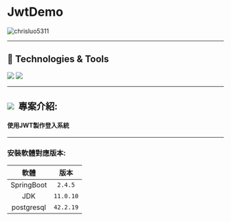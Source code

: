 # JwtDemo

<div>
 <img src="https://img.shields.io/github/commit-activity/m/chrisluo5311/JwtDemo" alt="chrisluo5311" />
 </div> 
 
 ---
 
 <h2 > 🔧 Technologies & Tools </h2>
 <div >
   <img src="https://img.shields.io/badge/Spring_Boot-F2F4F9?style=for-the-badge&logo=spring-boot" />
    <img src="https://img.shields.io/badge/JWT-000000?style=for-the-badge&logo=JSON%20web%20tokens&logoColor=white" />
  </div>
 
 ---
 
 <h2 ><img src="https://img.icons8.com/office/30/000000/training.png"/> &nbsp專案介紹: </h2>
 
#### 使用JWT製作登入系統
 
 ---
 
 ### 安裝軟體對應版本:
|  軟體  |  版本  |  
|:------:|:--------:|
|  SpringBoot  | `2.4.5`   | 
|  JDK  | `11.0.10`   | 
|  postgresql  | `42.2.19`  | 
